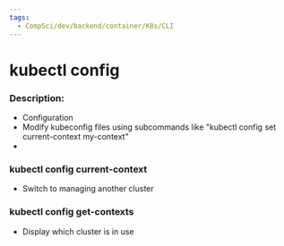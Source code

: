 ```yaml
---
tags:
  - CompSci/dev/backend/container/K8s/CLI
---
```

# kubectl config
### Description:
- Configuration
- Modify kubeconfig files using subcommands like "kubectl config set current-context my-context"
- 
### kubectl config current-context
- Switch to managing another cluster
### kubectl config get-contexts
- Display which cluster is in use